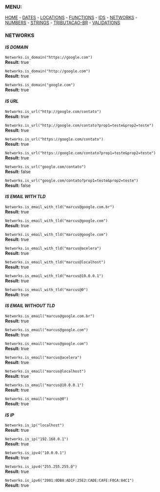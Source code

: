 ### MENU:
[HOME](https://github.com/maviniciuus/js-helpers/blob/master/README.md) *-* [DATES](https://github.com/maviniciuus/js-helpers/blob/master/doc/DATES.md) *-* [LOCATIONS](https://github.com/maviniciuus/js-helpers/blob/master/doc/LOCATIONS.md) *-* [FUNCTIONS](https://github.com/maviniciuus/js-helpers/blob/master/doc/FUNCTIONS.md) *-* [IDS](https://github.com/maviniciuus/js-helpers/blob/master/doc/IDS.md) *-* [NETWORKS](https://github.com/maviniciuus/js-helpers/blob/master/doc/NETWORKS.md) *-* [NUMBERS](https://github.com/maviniciuus/js-helpers/blob/master/doc/NUMBERS.md) *-* [STRINGS](https://github.com/maviniciuus/js-helpers/blob/master/doc/STRINGS.md) *-* [TRIBUTACAO-BR](https://github.com/maviniciuus/js-helpers/blob/master/doc/TRIBUTACAO-BR.md) *-* [VALIDATIONS](https://github.com/maviniciuus/js-helpers/blob/master/doc/VALIDATIONS.md)

### NETWORKS

#### *IS DOMAIN*

`Networks.is_domain("https://google.com")`  
**Result:** true  

`Networks.is_domain("http://google.com")`  
**Result:** true  

`Networks.is_domain("google.com")`  
**Result:** true  


#### *IS URL*

`Networks.is_url("http://google.com/contato")`  
**Result:** true  

`Networks.is_url("http://google.com/contato?prop1=teste&prop2=teste")`  
**Result:** true 

`Networks.is_url("https://google.com/contato")`  
**Result:** true  

`Networks.is_url("https://google.com/contato?prop1=teste&prop2=teste")`  
**Result:** true  

`Networks.is_url("google.com/contato")`  
**Result:** false  

`Networks.is_url("google.com/contato?prop1=teste&prop2=teste")`  
**Result:** false  


#### *IS EMAIL WITH TLD*

`Networks.is_email_with_tld("marcus@google.com.br")`  
**Result:** true  

`Networks.is_email_with_tld("marcus@google.com")`  
**Result:** true  

`Networks.is_email_with_tld("marcus@google.com")`  
**Result:** true  

`Networks.is_email_with_tld("marcus@acelera")`  
**Result:** true  

`Networks.is_email_with_tld("marcus@localhost")`  
**Result:** true  

`Networks.is_email_with_tld("marcus@10.0.0.1")`  
**Result:** true  

`Networks.is_email_with_tld("marcus@0")`  
**Result:** true  

#### *IS EMAIL WITHOUT TLD*

`Networks.is_email("marcus@google.com.br")`  
**Result:** true  

`Networks.is_email("marcus@google.com")`  
**Result:** true  

`Networks.is_email("marcus@google.com")`  
**Result:** true  

`Networks.is_email("marcus@acelera")`  
**Result:** true  

`Networks.is_email("marcus@localhost")`  
**Result:** true  

`Networks.is_email("marcus@10.0.0.1")`  
**Result:** true  

`Networks.is_email("marcus@0")`  
**Result:** true  


#### *IS IP*

`Networks.is_ip("localhost")`  
**Result:** true  

`Networks.is_ip("192.168.0.1")`  
**Result:** true  

`Networks.is_ipv4("10.0.0.1")`  
**Result:** true  

`Networks.is_ipv4("255.255.255.0")`  
**Result:** true  

`Networks.is_ipv6("2001:0DB8:AD1F:25E2:CADE:CAFE:F0CA:84C1")`  
**Result:** true  
